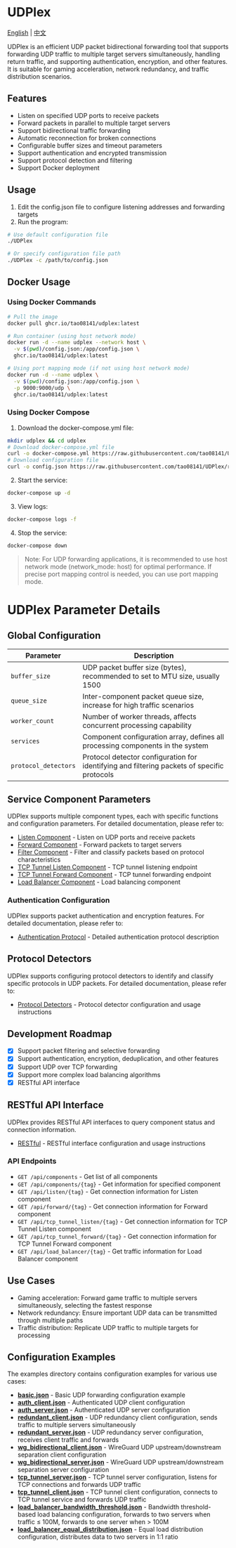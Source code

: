 # UDPlex
[English](README_EN.md) | [中文](README.md)

UDPlex is an efficient UDP packet bidirectional forwarding tool that supports forwarding UDP traffic to multiple target servers simultaneously, handling return traffic, and supporting authentication, encryption, and other features. It is suitable for gaming acceleration, network redundancy, and traffic distribution scenarios.

## Features

- Listen on specified UDP ports to receive packets
- Forward packets in parallel to multiple target servers
- Support bidirectional traffic forwarding
- Automatic reconnection for broken connections
- Configurable buffer sizes and timeout parameters
- Support authentication and encrypted transmission
- Support protocol detection and filtering
- Support Docker deployment

## Usage

1. Edit the config.json file to configure listening addresses and forwarding targets
2. Run the program:

```bash
# Use default configuration file
./UDPlex

# Or specify configuration file path
./UDPlex -c /path/to/config.json
```

## Docker Usage

### Using Docker Commands

```bash
# Pull the image
docker pull ghcr.io/tao08141/udplex:latest

# Run container (using host network mode)
docker run -d --name udplex --network host \
  -v $(pwd)/config.json:/app/config.json \
  ghcr.io/tao08141/udplex:latest

# Using port mapping mode (if not using host network mode)
docker run -d --name udplex \
  -v $(pwd)/config.json:/app/config.json \
  -p 9000:9000/udp \
  ghcr.io/tao08141/udplex:latest
```

### Using Docker Compose

1. Download the docker-compose.yml file:

```bash
mkdir udplex && cd udplex
# Download docker-compose.yml file
curl -o docker-compose.yml https://raw.githubusercontent.com/tao08141/UDPlex/refs/heads/master/docker-compose.yml
# Download configuration file
curl -o config.json https://raw.githubusercontent.com/tao08141/UDPlex/refs/heads/master/examples/basic.json
```

2. Start the service:

```bash
docker-compose up -d
```

3. View logs:

```bash
docker-compose logs -f
```

4. Stop the service:

```bash
docker-compose down
```

> Note: For UDP forwarding applications, it is recommended to use host network mode (network_mode: host) for optimal performance. If precise port mapping control is needed, you can use port mapping mode.

# UDPlex Parameter Details

## Global Configuration

| Parameter | Description |
|-----------|-------------|
| `buffer_size` | UDP packet buffer size (bytes), recommended to set to MTU size, usually 1500 |
| `queue_size` | Inter-component packet queue size, increase for high traffic scenarios |
| `worker_count` | Number of worker threads, affects concurrent processing capability |
| `services` | Component configuration array, defines all processing components in the system |
| `protocol_detectors` | Protocol detector configuration for identifying and filtering packets of specific protocols |

## Service Component Parameters

UDPlex supports multiple component types, each with specific functions and configuration parameters. For detailed documentation, please refer to:

- [Listen Component](docs/listen_en.md) - Listen on UDP ports and receive packets
- [Forward Component](docs/forward_en.md) - Forward packets to target servers
- [Filter Component](docs/filter_en.md) - Filter and classify packets based on protocol characteristics
- [TCP Tunnel Listen Component](docs/tcp_tunnel_listen_en.md) - TCP tunnel listening endpoint
- [TCP Tunnel Forward Component](docs/tcp_tunnel_forward_en.md) - TCP tunnel forwarding endpoint
- [Load Balancer Component](docs/load_balancer_en.md) - Load balancing component

### Authentication Configuration

UDPlex supports packet authentication and encryption features. For detailed documentation, please refer to:

- [Authentication Protocol](docs/auth_protocol_en.md) - Detailed authentication protocol description

## Protocol Detectors

UDPlex supports configuring protocol detectors to identify and classify specific protocols in UDP packets. For detailed documentation, please refer to:

- [Protocol Detectors](docs/protocol_detector_en.md) - Protocol detector configuration and usage instructions

## Development Roadmap
- [X] Support packet filtering and selective forwarding
- [X] Support authentication, encryption, deduplication, and other features
- [X] Support UDP over TCP forwarding
- [X] Support more complex load balancing algorithms
- [X] RESTful API interface

## RESTful API Interface
UDPlex provides RESTful API interfaces to query component status and connection information.

- [RESTful](docs/RESTful_en.md) - RESTful interface configuration and usage instructions

### API Endpoints
- `GET /api/components` - Get list of all components
- `GET /api/components/{tag}` - Get information for specified component
- `GET /api/listen/{tag}` - Get connection information for Listen component
- `GET /api/forward/{tag}` - Get connection information for Forward component
- `GET /api/tcp_tunnel_listen/{tag}` - Get connection information for TCP Tunnel Listen component
- `GET /api/tcp_tunnel_forward/{tag}` - Get connection information for TCP Tunnel Forward component
- `GET /api/load_balancer/{tag}` - Get traffic information for Load Balancer component

## Use Cases
- Gaming acceleration: Forward game traffic to multiple servers simultaneously, selecting the fastest response
- Network redundancy: Ensure important UDP data can be transmitted through multiple paths
- Traffic distribution: Replicate UDP traffic to multiple targets for processing

## Configuration Examples

The examples directory contains configuration examples for various use cases:

- [**basic.json**](examples/basic.json) - Basic UDP forwarding configuration example
- [**auth_client.json**](examples/auth_client.json) - Authenticated UDP client configuration
- [**auth_server.json**](examples/auth_server.json) - Authenticated UDP server configuration
- [**redundant_client.json**](examples/redundant_client.json) - UDP redundancy client configuration, sends traffic to multiple servers simultaneously
- [**redundant_server.json**](examples/redundant_server.json) - UDP redundancy server configuration, receives client traffic and forwards
- [**wg_bidirectional_client.json**](examples/wg_bidirectional_client.json) - WireGuard UDP upstream/downstream separation client configuration
- [**wg_bidirectional_server.json**](examples/wg_bidirectional_server.json) - WireGuard UDP upstream/downstream separation server configuration
- [**tcp_tunnel_server.json**](examples/tcp_tunnel_server.json) - TCP tunnel server configuration, listens for TCP connections and forwards UDP traffic
- [**tcp_tunnel_client.json**](examples/tcp_tunnel_client.json) - TCP tunnel client configuration, connects to TCP tunnel service and forwards UDP traffic
- [**load_balancer_bandwidth_threshold.json**](examples/load_balancer_bandwidth_threshold.json) - Bandwidth threshold-based load balancing configuration, forwards to two servers when traffic ≤ 100M, forwards to one server when > 100M
- [**load_balancer_equal_distribution.json**](examples/load_balancer_equal_distribution.json) - Equal load distribution configuration, distributes data to two servers in 1:1 ratio